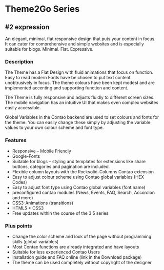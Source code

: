 # Theme2Go Series
## #2 expression

An elegant, minimal, flat responsive design that puts your content in focus. It can cater for comprehensive and simple websites and is especially suitable for blogs. Minimal. Flat. Expressive.

### Description
The Theme has a Flat Design with fluid animations that focus on function. Easy to read modern Fonts have be chosen to put text content unobtrusively in focus. The theme colours have been kept modest and are implemented accenting and supporting function and content.

The Theme is fully responsive and adjusts fluidly to different screen sizes. The mobile navigation has an intuitive UI that makes even complex websites easily accessible.

Global Variables in the Contao backend are used to set colours and fonts for the theme. You can easily change these simply by adjusting the variable values to your own colour scheme and font type.
 
### Features
* Responsive – Mobile Friendly
* Google-Fonts
* Suitable for blogs – styling and templates for extensions like share buttons, categories and pagination are included.
* Flexible column layouts with the Rocksolid-Columns Contao extension
* Easy to adjust colour scheme using Contao global variables (HEX Codes)
* Easy to adjust font type using Contao global variables (font name)
* preconfigured contao modules (News, Events, FAQ, Search, Accordion and more)
* CSS3-Animations (transitions)
* HTML5 + CSS3
* Free updates within the course of the 3.5 series
 
### Plus points
* Change the color scheme and look of the page without programming skills (global variables)
* Most Contao functions are already integrated and have layouts
* Suitable for less experienced Contao Users
* Installation guide and FAQ online (link in the Download package)
* The theme can be used completely without copyright of the designer
